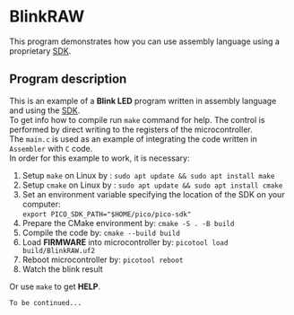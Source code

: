 BlinkRAW
========
This program demonstrates how you can use assembly language using a proprietary [SDK][picosdk].

Program description
-------------------
This is an example of a **Blink LED** program written in assembly language and using the [SDK][picosdk].  
To get info how to compile run `make` command for help.
The control is performed by direct writing to the registers of the microcontroller.  
The `main.c` is used as an example of integrating the code written in `Assembler` with `C` code.  
In order for this example to work, it is necessary:
1. Setup `make` on Linux by : `sudo apt update && sudo apt install make`
2. Setup `cmake` on Linux by : `sudo apt update && sudo apt install cmake`
3. Set an environment variable specifying the location of the SDK on your computer:  
`export PICO_SDK_PATH="$HOME/pico/pico-sdk"`
4. Prepare the CMake environment by: `cmake -S . -B build`
5. Compile the code by: `cmake --build build`
6. Load **FIRMWARE** into microcontroller by: `picotool load build/BlinkRAW.uf2`
7. Reboot microcontroller by: `picotool reboot`
8. Watch the blink result

Or use `make` to get **HELP**.

`To be continued...`

[picosdk]:https://github.com/raspberrypi/pico-sdk.git
